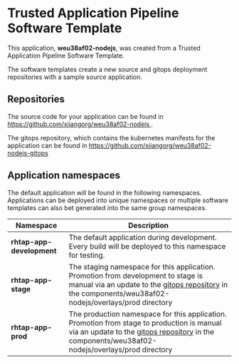 # Trusted Application Pipeline Software Template

This application, **weu38af02-nodejs**, was created from a Trusted Application Pipeline Software Template.

The software templates create a new source and gitops deployment repositories with a sample source application. 

## Repositories

The source code for your application can be found in [https://github.com/xjiangorg/weu38af02-nodejs ](https://github.com/xjiangorg/weu38af02-nodejs ).
 
The gitops repository, which contains the kubernetes manifests for the application can be found in 
[https://github.com/xjiangorg/weu38af02-nodejs-gitops ](https://github.com/xjiangorg/weu38af02-nodejs-gitops ) 

## Application namespaces 

The default application will be found in the following namespaces. Applications can be deployed into unique namespaces or multiple software templates can also bet generated into the same group namespaces.  

|  Namespace   |  Description   |  
| -------- | -------- |   
| **rhtap-app-development** | The default application during development. Every build will be deployed to this namespace for testing. | 
| **rhtap-app-stage** | The staging namespace for this application. Promotion from development to stage is manual via an update to the [gitops repository](https://github.com/xjiangorg/weu38af02-nodejs-gitops ) in the components/weu38af02-nodejs/overlays/prod directory |  
| **rhtap-app-prod** | The production namespace for this application. Promotion from stage to production is manual via an update to the [gitops repository](https://github.com/xjiangorg/weu38af02-nodejs-gitops ) in the components/weu38af02-nodejs/overlays/prod directory | 